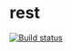 # rest
[![Build status](https://ci.appveyor.com/api/projects/status/68hooxfcqyaeuhh5?svg=true)](https://ci.appveyor.com/project/chugad/rest)
